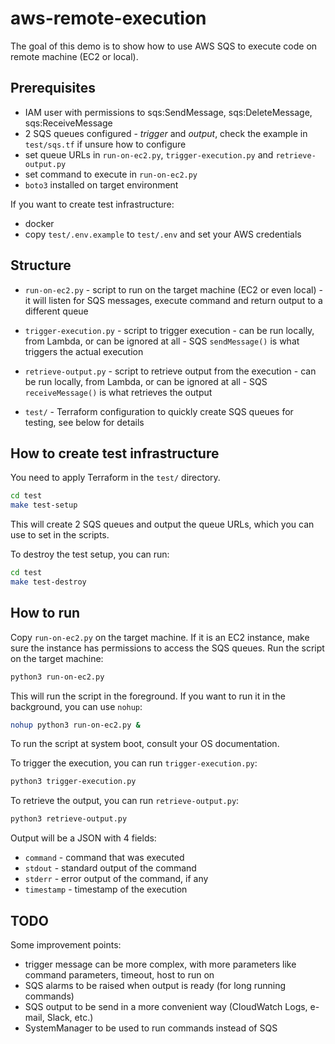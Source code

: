 # aws-remote-execution

The goal of this demo is to show how to use AWS SQS to execute code on remote machine (EC2 or local).

## Prerequisites

- IAM user with permissions to sqs:SendMessage, sqs:DeleteMessage, sqs:ReceiveMessage
- 2 SQS queues configured - *trigger* and *output*, check the example in `test/sqs.tf` if unsure how to configure
- set queue URLs in `run-on-ec2.py`, `trigger-execution.py` and `retrieve-output.py`
- set command to execute in `run-on-ec2.py`
- `boto3` installed on target environment 

If you want to create test infrastructure:

- docker
- copy `test/.env.example` to `test/.env` and set your AWS credentials

## Structure

- `run-on-ec2.py` - script to run on the target machine (EC2 or even local) - it will listen for SQS messages, execute command and return output to a different queue
- `trigger-execution.py` - script to trigger execution - can be run locally, from Lambda, or can be ignored at all - SQS `sendMessage()` is what triggers the actual execution
- `retrieve-output.py` - script to retrieve output from the execution - can be run locally, from Lambda, or can be ignored at all - SQS `receiveMessage()` is what retrieves the output

- `test/` - Terraform configuration to quickly create SQS queues for testing, see below for details

## How to create test infrastructure

You need to apply Terraform in the `test/` directory.

```bash
cd test
make test-setup
```

This will create 2 SQS queues and output the queue URLs, which you can use to set in the scripts.

To destroy the test setup, you can run:

```bash
cd test
make test-destroy
```

## How to run

Copy `run-on-ec2.py` on the target machine. If it is an EC2 instance, make sure the instance has permissions to access the SQS queues.
Run the script on the target machine:
  
```bash
python3 run-on-ec2.py
```

This will run the script in the foreground. If you want to run it in the background, you can use `nohup`:

```bash
nohup python3 run-on-ec2.py &
```

To run the script at system boot, consult your OS documentation.

To trigger the execution, you can run `trigger-execution.py`:

```bash
python3 trigger-execution.py
```

To retrieve the output, you can run `retrieve-output.py`:

```bash
python3 retrieve-output.py
```

Output will be a JSON with 4 fields:

- `command` - command that was executed
- `stdout` - standard output of the command
- `stderr` - error output of the command, if any
- `timestamp` - timestamp of the execution

## TODO

Some improvement points:

- trigger message can be more complex, with more parameters like command parameters, timeout, host to run on
- SQS alarms to be raised when output is ready (for long running commands)
- SQS output to be send in a more convenient way (CloudWatch Logs, e-mail, Slack, etc.)
- SystemManager to be used to run commands instead of SQS
